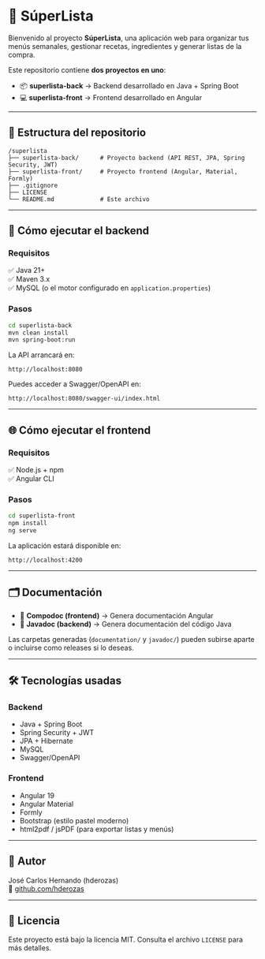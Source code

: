 # 🛒 SúperLista

Bienvenido al proyecto **SúperLista**, una aplicación web para organizar tus menús semanales, gestionar recetas, ingredientes y generar listas de la compra.

Este repositorio contiene **dos proyectos en uno**:
- 📦 **superlista-back** → Backend desarrollado en Java + Spring Boot
- 💻 **superlista-front** → Frontend desarrollado en Angular

---

## 📂 Estructura del repositorio

```
/superlista  
├── superlista-back/      # Proyecto backend (API REST, JPA, Spring Security, JWT)  
├── superlista-front/     # Proyecto frontend (Angular, Material, Formly)  
├── .gitignore  
├── LICENSE  
└── README.md             # Este archivo  
```

---

## 🚀 Cómo ejecutar el backend

### Requisitos
✅ Java 21+   
✅ Maven 3.x  
✅ MySQL (o el motor configurado en `application.properties`)

### Pasos
```bash
cd superlista-back
mvn clean install
mvn spring-boot:run
```

La API arrancará en:
```
http://localhost:8080
```

Puedes acceder a Swagger/OpenAPI en:
```
http://localhost:8080/swagger-ui/index.html
```

---

## 🌐 Cómo ejecutar el frontend

### Requisitos
✅ Node.js + npm  
✅ Angular CLI

### Pasos
```bash
cd superlista-front
npm install
ng serve
```

La aplicación estará disponible en:
```
http://localhost:4200
```

---

## 🗂 Documentación

- 🔧 **Compodoc (frontend)** → Genera documentación Angular
- 📖 **Javadoc (backend)** → Genera documentación del código Java

Las carpetas generadas (`documentation/` y `javadoc/`) pueden subirse aparte o incluirse como releases si lo deseas.

---

## 🛠 Tecnologías usadas

### Backend
- Java + Spring Boot
- Spring Security + JWT
- JPA + Hibernate
- MySQL
- Swagger/OpenAPI

### Frontend
- Angular 19
- Angular Material
- Formly
- Bootstrap (estilo pastel moderno)
- html2pdf / jsPDF (para exportar listas y menús)

---

## 👤 Autor

José Carlos Hernando (hderozas)  
🔗 [github.com/hderozas](https://github.com/hderozas)

---

## 📄 Licencia

Este proyecto está bajo la licencia MIT. Consulta el archivo `LICENSE` para más detalles.
